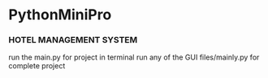 # PythonMiniPro


### HOTEL MANAGEMENT SYSTEM

run the main.py for project in terminal
run any of the GUI files/mainly.py for complete project
